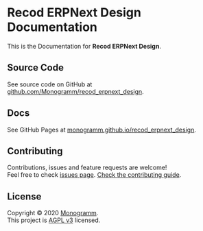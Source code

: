 # **Recod ERPNext Design** Documentation

This is the Documentation for **Recod ERPNext Design**.

## Source Code

See source code on GitHub at [github.com/Monogramm/recod_erpnext_design](https://github.com/Monogramm/recod_erpnext_design/).

## Docs

See GitHub Pages at [monogramm.github.io/recod_erpnext_design](https://monogramm.github.io/recod_erpnext_design/).

## Contributing

Contributions, issues and feature requests are welcome!<br />Feel free to check [issues page](https://github.com/Monogramm/recod_erpnext_design/issues).
[Check the contributing guide](./CONTRIBUTING.md).<br />

## License

Copyright © 2020 [Monogramm](https://github.com/Monogramm).<br />
This project is [AGPL v3](https://opensource.org/licenses/AGPL-3.0) licensed.
